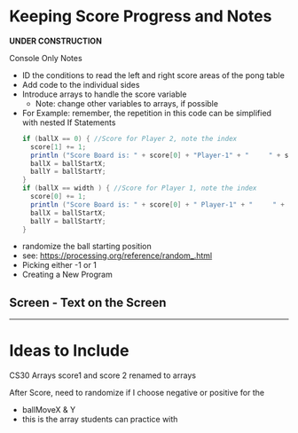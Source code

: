 # Keeping Score Progress and Notes

**UNDER CONSTRUCTION**

Console Only Notes
- ID the conditions to read the left and right score areas of the pong table
- Add code to the individual sides
- Introduce arrays to handle the score variable
  - Note: change other variables to arrays, if possible
- For Example: remember, the repetition in this code can be simplified with nested If Statements
  ```Java
  if (ballX == 0) { //Score for Player 2, note the index
    score[1] += 1;
    println ("Score Board is: " + score[0] + "Player-1" + "     " + score[1] + " Player-2");
    ballX = ballStartX;
    ballY = ballStartY;
  }
  if (ballX == width ) { //Score for Player 1, note the index
    score[0] += 1;
    println ("Score Board is: " + score[0] + " Player-1" + "     " + score[1] + " Player-2");
    ballX = ballStartX;
    ballY = ballStartY;
  }
  ```
- randomize the ball starting position
- see: https://processing.org/reference/random_.html
- Picking either -1 or 1
- Creating a New Program

Screen - Text on the Screen
-

---

# Ideas to Include
CS30 Arrays
score1 and score 2 renamed to arrays

After Score, need to randomize if I choose negative or positive for the
- ballMoveX & Y
- this is the array students can practice with
